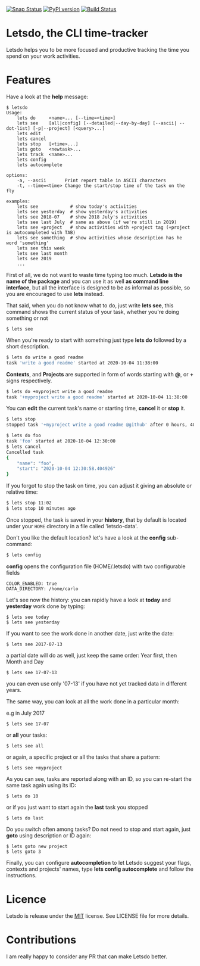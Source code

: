 [![Snap Status](https://github.com/snapcore/snap-store-badges/blob/master/EN/%5BEN%5D-snap-store-black.svg)](https://build.snapcraft.io/user/clobrano/letsdo)
[![PyPI version](https://badge.fury.io/py/letsdo.svg)](https://badge.fury.io/py/letsdo)
[![Build Status](https://travis-ci.org/clobrano/letsdo.svg?branch=master)](https://travis-ci.org/clobrano/letsdo)
# Letsdo, the CLI time-tracker

Letsdo helps you to be more focused and productive tracking the time you spend on your work activities.

# Features

Have a look at the **help** message:

```
$ letsdo
Usage:
    lets do     <name>... [--time=<time>]
    lets see    [all|config] [--detailed|--day-by-day] [--ascii| --dot-list] [-p|--project] [<query>...]
    lets edit
    lets cancel
    lets stop   [<time>...]
    lets goto   <newtask>...
    lets track  <name>...
    lets config
    lets autocomplete

options:
    -a, --ascii       Print report table in ASCII characters
    -t, --time=<time> Change the start/stop time of the task on the fly

examples:
    lets see            # show today's activities
    lets see yesterday  # show yesterday's activities
    lets see 2018-07    # show 2018 July's activities
    lets see last July  # same as above (if we're still in 2019)
    lets see +project   # show activities with +project tag (+project is autocompleted with TAB)
    lets see something  # show activities whose description has he word 'something'
    lets see this week
    lets see last month
    lets see 2019
    ...

```

First of all, we do not want to waste time typing too much. **Letsdo is the name of the package** and you can use it as well **as command line interface**, but all the interface is designed to be as informal as possible, so you are encouraged to use **lets** instead.

That said, when you do not know what to do, just write **lets see**, this command shows the current status of your task, whether you're doing something or not

```
$ lets see
```

When you're ready to start with something just type **lets do** followed by a short description.

~~~sh
$ lets do write a good readme
task 'write a good readme' started at 2020-10-04 11:38:00
~~~

**Contexts**, and **Projects** are supported in form of words starting with **@**, or **+** signs respectively.

~~~sh
$ lets do +myproject write a good readme
task '+myproject write a good readme' started at 2020-10-04 11:38:00
~~~

You can **edit** the current task's name or starting time, **cancel** it or **stop** it.

~~~sh
$ lets stop
stopped task '+myproject write a good readme @github' after 0 hours, 40 minutes
~~~

~~~sh
$ lets do foo
task 'foo' started at 2020-10-04 12:30:00
$ lets cancel
Cancelled task
{
    "name": "foo",
    "start": "2020-10-04 12:30:58.404926"
}
~~~

If you forgot to stop the task on time, you can adjust it giving an absolute or relative time:

~~~sh
$ lets stop 11:02
$ lets stop 10 minutes ago
~~~

Once stopped, the task is saved in your **history**, that by default is located under your `HOME` directory in a file called 'letsdo-data'.

Don't you like the default location? let's have a look at the **config** sub-command:

~~~sh
$ lets config
~~~

**config** opens the configuration file (HOME/.letsdo) with two configurable fields

```
COLOR_ENABLED: true
DATA_DIRECTORY: /home/carlo
```

Let's see now the history: you can rapidly have a look at **today** and **yesterday** work done by typing:

```
$ lets see today
$ lets see yesterday
```

If you want to see the work done in another date, just write the date:

```
$ lets see 2017-07-13
```

a partial date will do as well, just keep the same order: Year first, then Month and Day

```
$ lets see 17-07-13
```

you can even use only '07-13' if you have not yet tracked data in different years.

The same way, you can look at all the work done in a particular month:

e.g in July 2017

```
$ lets see 17-07
```

or **all** your tasks:

```
$ lets see all
```

or again, a specific project or all the tasks that share a pattern:

```
$ lets see +myproject
```

As you can see, tasks are reported along with an ID, so you can re-start the same task again using its ID:

```
$ lets do 10
```

or if you just want to start again the **last** task you stopped

```
$ lets do last
```

Do you switch often among tasks? Do not need to stop and start again, just **goto** using description or ID again:

```
$ lets goto new project
$ lets goto 3
```

Finally, you can configure **autocompletion** to let Letsdo suggest your flags, contexts and projects' names, type **lets config autocomplete** and follow the instructions.

# Licence
Letsdo is release under the [MIT](https://opensource.org/licenses/MIT) license. See LICENSE file for more details.


# Contributions
I am really happy to consider any PR that can make Letsdo better.

